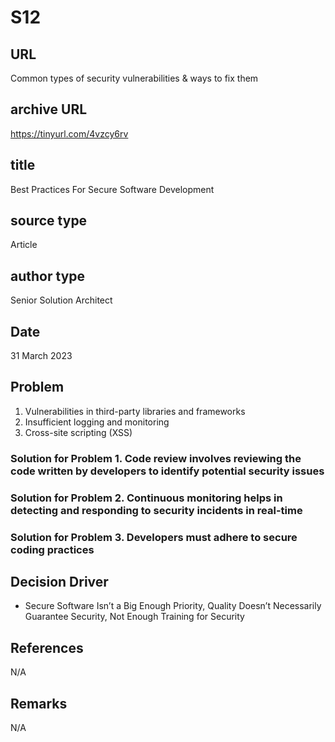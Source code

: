 # S12
## URL
Common types of security vulnerabilities & ways to fix them
## archive URL
https://tinyurl.com/4vzcy6rv

## title
Best Practices For Secure Software Development

## source type
Article

## author type
Senior Solution Architect

## Date
31 March 2023

## Problem
1. Vulnerabilities in third-party libraries and frameworks
2. Insufficient logging and monitoring
3. Cross-site scripting (XSS)

### Solution for Problem 1. Code review involves reviewing the code written by developers to identify potential security issues
### Solution for Problem 2. Continuous monitoring helps in detecting and responding to security incidents in real-time
### Solution for Problem 3. Developers must adhere to secure coding practices

## Decision Driver
- Secure Software Isn’t a Big Enough Priority, Quality Doesn’t Necessarily Guarantee Security, Not Enough Training for Security

## References
N/A
## Remarks
N/A
